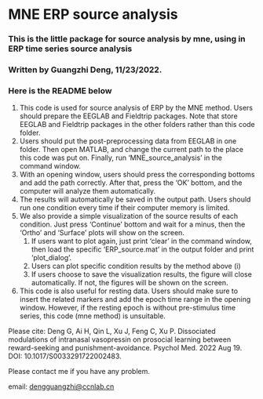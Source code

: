 # MNE ERP source analysis

### This is the little package for source analysis by mne, using in ERP time series source analysis

### Written by Guangzhi Deng, 11/23/2022.

### Here is the README below

1. This code is used for source analysis of ERP by the MNE method. Users should prepare the EEGLAB and Fieldtrip packages. Note that store EEGLAB and Fieldtrip packages in the other folders rather than this code folder.
2. Users should put the post-preprocessing data from EEGLAB in one folder. Then open MATLAB, and change the current path to the place this code was put on. Finally, run ‘MNE_source_analysis’ in the command window.
3. With an opening window, users should press the corresponding bottoms and add the path correctly. After that, press the ‘OK’ bottom, and the computer will analyze them automatically.
4. The results will automatically be saved in the output path. Users should run one condition every time if their computer memory is limited.
5. We also provide a simple visualization of the source results of each condition. Just press ‘Continue’ bottom and wait for a minus, then the ‘Ortho’ and ‘Surface’ plots will show on the screen. 
   1. If users want to plot again, just print ‘clear’ in the command window, then load the specific ‘ERP_source.mat’ in the output folder and print ’plot_dialog’.
   2. Users can plot specific condition results by the method above (i)
   3. If users choose to save the visualization results, the figure will close automatically. If not, the figures will be shown on the screen.
6. This code is also useful for resting data. Users should make sure to insert the related markers and add the epoch time range in the opening window. However, if the resting epoch is without pre-stimulus time series, this code (mne method) is unsuitable.

Please cite: Deng G, Ai H, Qin L, Xu J, Feng C, Xu P. Dissociated modulations of intranasal vasopressin on prosocial learning between reward-seeking and punishment-avoidance. Psychol Med. 2022 Aug 19. DOI: 10.1017/S0033291722002483.

Please contact me if you have any problem.

email: dengguangzhi@ccnlab.cn